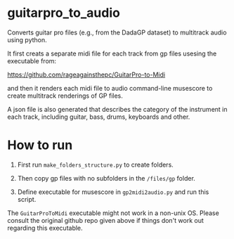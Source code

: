 # guitarpro_to_audio
Converts guitar pro files (e.g., from the DadaGP dataset) to multitrack audio using python.

It first creats a separate midi file for each track from gp files usesing the executable from:

https://github.com/rageagainsthepc/GuitarPro-to-Midi 

and then it renders each midi file to audio command-line musescore to create multitrack renderings of GP files.

A json file is also generated that describes the category of the instrument in each track, including guitar, bass, drums, keyboards and other.

# How to run

1. First run ```make_folders_structure.py``` to create folders.

2. Then copy gp files with no subfolders in the ```/files/gp``` folder.

3. Define executable for musescore in ```gp2midi2audio.py``` and run this script.

The ```GuitarProToMidi``` executable might not work in a non-unix OS. Please consult the original github repo given above if things don't work out regarding this executable.